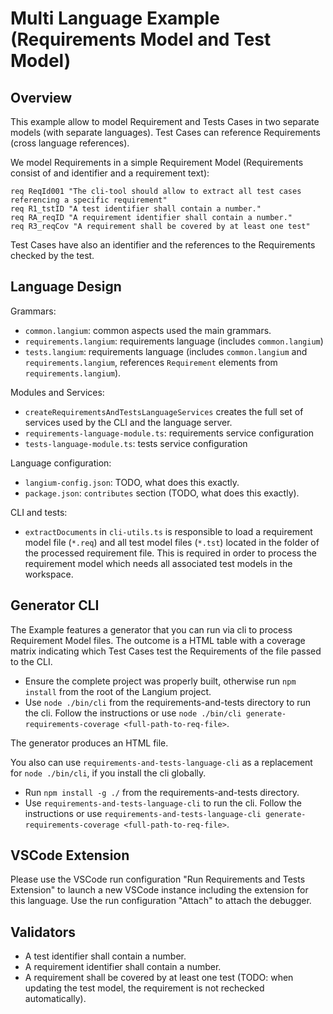# Multi Language Example (Requirements Model and Test Model)

## Overview

This example allow to model Requirement and Tests Cases in two separate models (with separate languages). Test Cases can reference Requirements (cross language references).

We model Requirements in a simple Requirement Model (Requirements consist of and identifier and a requirement text):

```text
req ReqId001 "The cli-tool should allow to extract all test cases referencing a specific requirement"
req R1_tstID "A test identifier shall contain a number."
req RA_reqID "A requirement identifier shall contain a number."
req R3_reqCov "A requirement shall be covered by at least one test"
```

Test Cases have also an identifier and the references to the Requirements checked by the test.

## Language Design

Grammars:

* `common.langium`: common aspects used the main grammars.
* `requirements.langium`: requirements language (includes `common.langium`)
* `tests.langium`: requirements language (includes `common.langium` and `requirements.langium`, references `Requirement` elements from `requirements.langium`).

Modules and Services:

* `createRequirementsAndTestsLanguageServices` creates the full set of services used by the CLI and the language server.
* `requirements-language-module.ts`: requirements service configuration
* `tests-language-module.ts`: tests service configuration

Language configuration:

* `langium-config.json`: TODO, what does this exactly.
* `package.json`: `contributes` section (TODO, what does this exactly).

CLI and tests:

* `extractDocuments` in `cli-utils.ts` is responsible to load a requirement model file (`*.req`) and all test model files (`*.tst`) located in the folder of the processed requirement file. This is required in order to process the requirement model which needs all associated test models in the workspace.

## Generator CLI

The Example features a generator that you can run via cli to process Requirement Model files. The outcome is a HTML table with a coverage matrix indicating which Test Cases test the Requirements of the file passed to the CLI.

* Ensure the complete project was properly built, otherwise run `npm install` from the root of the Langium project.
* Use `node ./bin/cli` from the requirements-and-tests directory to run the cli. Follow the instructions or use `node ./bin/cli generate-requirements-coverage <full-path-to-req-file>`.

The generator produces an HTML file.

You also can use `requirements-and-tests-language-cli` as a replacement for `node ./bin/cli`, if you install the cli globally.

* Run `npm install -g ./` from the requirements-and-tests directory.
* Use `requirements-and-tests-language-cli` to run the cli. Follow the instructions or use `requirements-and-tests-language-cli generate-requirements-coverage <full-path-to-req-file>`.

## VSCode Extension

Please use the VSCode run configuration "Run Requirements and Tests Extension" to launch a new VSCode instance including the extension for this language.
Use the run configuration "Attach" to attach the debugger.

## Validators

* A test identifier shall contain a number.
* A requirement identifier shall contain a number.
* A requirement shall be covered by at least one test (TODO: when updating the test model, the requirement is not rechecked automatically).
